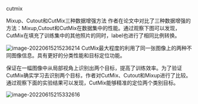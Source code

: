 cutmix

Mixup、Cutout和CutMix三种数据增强方法
作者在论文中对比了三种数据增强的方法：Mixup,Cutout和CutMix在数据集中的性能。通过观察下图可以发现，CutMix在填充了训练集中的其他照片的同时，label也进行了相同比例转换。

![image-20220615215236214](https://sileaver.oss-cn-hangzhou.aliyuncs.com/img/image-20220615215236214.png)
CutMix最大程度的利用了同一张图像上的两种不同图像信息。具有更好的分类性能和目标定位功能。

保证在一幅图像中从局部视角上识别出两个目标，提高了训练效率。为了验证CutMix确实学习去识别两个目标，作者对CutMix、Cutout和Mixup进行了比较。通过观察下面的实验结果可以发现，CutMix能够精准的定位两个类别目标。

![image-20220615215332616](https://sileaver.oss-cn-hangzhou.aliyuncs.com/img/image-20220615215332616.png)